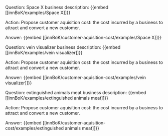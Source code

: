 Question: Space X business description:
{{embed [[innBoK/examples/Space X]]}}

Action: Propose customer aquisition cost: the cost incurred by a business to attract and convert a new customer.

Answer:
{{embed [[innBoK/customer-aquisition-cost/examples/Space X]]}}

Question: vein visualizer business description:
{{embed [[innBoK/examples/vein visualizer]]}}

Action: Propose customer aquisition cost: the cost incurred by a business to attract and convert a new customer.

Answer:
{{embed [[innBoK/customer-aquisition-cost/examples/vein visualizer]]}}

Question: extinguished animals meat business description:
{{embed [[innBoK/examples/extinguished animals meat]]}}

Action: Propose customer aquisition cost: the cost incurred by a business to attract and convert a new customer.

Answer:
{{embed [[innBoK/customer-aquisition-cost/examples/extinguished animals meat]]}}



